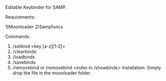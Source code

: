 Editable Keybinder for SAMP. 

Requirements:

1)Moonloader
2)Sampfuncs

Commands:
1) /setbind <command> <key [a-z][1-2]>
2) /clearbinds
3) /loadbinds
4) /savebinds
5) /removebind <command> or /removebind <index in /showbinds>
Installation:
Simply drop the file in the moonloader folder.
